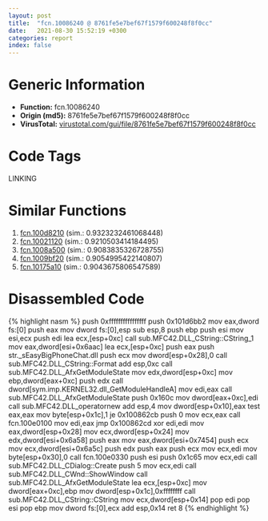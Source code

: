 ```yaml
---
layout: post
title:  "fcn.10086240 @ 8761fe5e7bef67f1579f600248f8f0cc"
date:   2021-08-30 15:52:19 +0300
categories: report
index: false
---
```


# Generic Information
- **Function:** fcn.10086240
- **Origin (md5):** 8761fe5e7bef67f1579f600248f8f0cc
- **VirusTotal:** [virustotal.com/gui/file/8761fe5e7bef67f1579f600248f8f0cc][virustotal_ref]

# Code Tags
<span class="tag" id="LINKING">LINKING</span>


# Similar Functions

1. [fcn.100d8210][similar_1_ref] (sim.: 0.9323232461068448)
2. [fcn.10021120][similar_2_ref] (sim.: 0.9210503414184495)
3. [fcn.1008a500][similar_3_ref] (sim.: 0.9083835326728755)
4. [fcn.1009bf20][similar_4_ref] (sim.: 0.9054995422140807)
5. [fcn.10175a10][similar_5_ref] (sim.: 0.9043675806547589)


# Disassembled Code

{% highlight nasm %}
push 0xffffffffffffffff
push 0x101d6bb2
mov eax,dword fs:[0]
push eax
mov dword fs:[0],esp
sub esp,8
push ebp
push esi
mov esi,ecx
push edi
lea ecx,[esp+0xc]
call sub.MFC42.DLL_CString::CString_1
mov eax,dword[esi+0x6aac]
lea ecx,[esp+0xc]
push eax
push str._sEasyBigPhoneChat.dll
push ecx
mov dword[esp+0x28],0
call sub.MFC42.DLL_CString::Format
add esp,0xc
call sub.MFC42.DLL_AfxGetModuleState
mov edx,dword[esp+0xc]
mov ebp,dword[eax+0xc]
push edx
call dword[sym.imp.KERNEL32.dll_GetModuleHandleA]
mov edi,eax
call sub.MFC42.DLL_AfxGetModuleState
push 0x160c
mov dword[eax+0xc],edi
call sub.MFC42.DLL_operatornew
add esp,4
mov dword[esp+0x10],eax
test eax,eax
mov byte[esp+0x1c],1
je 0x100862cb
push 0
mov ecx,eax
call fcn.100e0100
mov edi,eax
jmp 0x100862cd
xor edi,edi
mov eax,dword[esp+0x28]
mov ecx,dword[esp+0x24]
mov edx,dword[esi+0x6a58]
push eax
mov eax,dword[esi+0x7454]
push ecx
mov ecx,dword[esi+0x6a5c]
push edx
push eax
push ecx
mov ecx,edi
mov byte[esp+0x30],0
call fcn.100e0330
push esi
push 0x1c65
mov ecx,edi
call sub.MFC42.DLL_CDialog::Create
push 5
mov ecx,edi
call sub.MFC42.DLL_CWnd::ShowWindow
call sub.MFC42.DLL_AfxGetModuleState
lea ecx,[esp+0xc]
mov dword[eax+0xc],ebp
mov dword[esp+0x1c],0xffffffff
call sub.MFC42.DLL_CString::CString
mov ecx,dword[esp+0x14]
pop edi
pop esi
pop ebp
mov dword fs:[0],ecx
add esp,0x14
ret 8
{% endhighlight %}


[similar_1_ref]: /report/fcn.100d8210@8761fe5e7bef67f1579f600248f8f0cc
[similar_2_ref]: /report/fcn.10021120@8761fe5e7bef67f1579f600248f8f0cc
[similar_3_ref]: /report/fcn.1008a500@8761fe5e7bef67f1579f600248f8f0cc
[similar_4_ref]: /report/fcn.1009bf20@8761fe5e7bef67f1579f600248f8f0cc
[similar_5_ref]: /report/fcn.10175a10@8761fe5e7bef67f1579f600248f8f0cc
[virustotal_ref]: https://www.virustotal.com/gui/file/8761fe5e7bef67f1579f600248f8f0cc